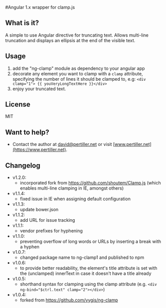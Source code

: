 #Angular 1.x wrapper for clamp.js

## What is it?
A simple to use Angular directive for truncating text. Allows multi-line truncation and displays an ellipsis at the end of the visible text.

## Usage
1. add the "ng-clamp" module as dependency to your angular app
2. decorate any element you want to clamp with a `clamp` attribute, specifying the number of lines it should be clamped to, e.g: `<div clamp="1"> {{ youVeryLongTextHere }}</div>`
3. enjoy your truncated text.

## License
MIT

## Want to help?
+ Contact the author at <david@pertiller.net> or visit [www.pertiller.net](https://www.pertiller.net).


## Changelog
* v1.2.0:
    + incorporated fork from https://github.com/shoutem/Clamp.js
    (which enables multi-line clamping in IE, amongst others)
* v1.1.4:
    * fixed issue in IE when assigning default configuration
* v1.1.3:
    * update bower.json
* v1.1.2:
    + add URL for issue tracking
* v1.1.1:
    + vendor prefixes for hyphening
* v1.1.0:
    + preventing overflow of long words or URLs by inserting a break with a hyphen
* v1.0.7:
    + changed package name to ng-clamp1 and published to npm
* v1.0.6:
    + to provide better readability, the element's title attribute is set with the (unclamped) innerText in case it doesn't have a title already
* v1.0.5:
    + shorthand syntax for clamping using the clamp attribute (e.g. `<div ng-bind="$ctrl.text" clamp="2"></div>`)
* v1.0.4:
    * forked from https://github.com/vygis/ng-clamp
